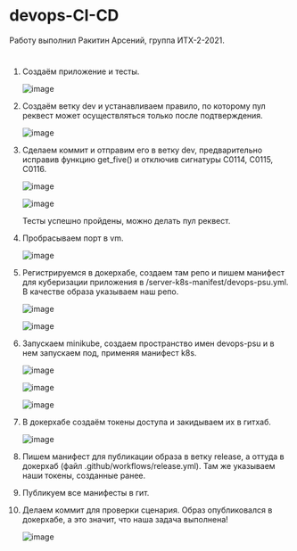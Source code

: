 # devops-CI-CD
Работу выполнил Ракитин Арсений, группа ИТХ-2-2021.
#
1. Создаём приложение и тесты.

   ![image](https://github.com/user-attachments/assets/6d36325a-b5a7-45b2-9620-fac3b674de7d)

2. Создаём ветку dev и устанавливаем правило, по которому пул реквест может осуществляться только после подтверждения.

   ![image](https://github.com/user-attachments/assets/631c8383-95cc-4672-a11c-92d6c09ced0c)

3. Сделаем коммит и отправим его в ветку dev, предварительно исправив функцию get_five() и отключив сигнатуры C0114, C0115, C0116.

   ![image](https://github.com/user-attachments/assets/8bb8d295-6fb2-4cca-b972-2e293a2bd314)

   ![image](https://github.com/user-attachments/assets/9201d790-36e5-440f-8c24-3467a84950f0)

   Тесты успешно пройдены, можно делать пул реквест.
   
4. Пробрасываем порт в vm.

   ![image](https://github.com/user-attachments/assets/b5fe97e8-03fb-4fe2-b853-0165c01a4a19)

5. Регистрируемся в докерхабе, создаем там репо и пишем манифест для куберизации приложения в /server-k8s-manifest/devops-psu.yml.
   В качестве образа указываем наш репо.
   
   ![image](https://github.com/user-attachments/assets/d0a563dc-7b63-4f6e-90b0-b2da06412718)

   ![image](https://github.com/user-attachments/assets/e9d8a5f2-5562-4308-9e18-e43e191a8555)

   
6. Запускаем minikube, создаем пространство имен devops-psu и в нем запускаем под, применяя манифест k8s.

   ![image](https://github.com/user-attachments/assets/c59fbe66-871c-4c94-ac97-76dd01a342a3)

   ![image](https://github.com/user-attachments/assets/dd0874db-bc85-4f98-b1c1-9f67510ae156)

   ![image](https://github.com/user-attachments/assets/b2a1abed-f1fb-413e-83db-52bcbb896b4f)

8. В докерхабе создаём токены доступа и закидываем их в гитхаб.

    ![image](https://github.com/user-attachments/assets/ea9f6e67-9ee6-4f24-bc68-f76df44596ef)

9. Пишем манифест для публикации образа в ветку release, а оттуда в докерхаб (файл .github/workflows/release.yml).
   Там же указываем наши токены, созданные ранее.

10. Публикуем все манифесты в гит.
    
11. Делаем коммит для проверки сценария. Образ опубликовался в докерхабе, а это значит, что наша задача выполнена!

    ![image](https://github.com/user-attachments/assets/c4ae9332-b8ac-4452-b723-a1af9feaa2f5)



